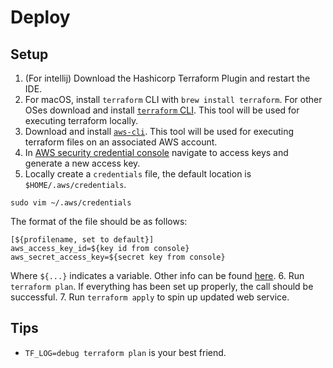 # Deploy 

## Setup 
1. (For intellij) Download the Hashicorp Terraform Plugin and restart the IDE.
2. For macOS, install `terraform` CLI with `brew install terraform`. For other OSes download and install [`terraform` CLI](https://www.terraform.io/downloads.html). This tool will be used for executing terraform locally.
3. Download and install [`aws-cli`](https://docs.aws.amazon.com/cli/latest/userguide/install-cliv2.html). This tool will be used for executing terraform files on an associated AWS account.
4. In [AWS security credential console](https://console.aws.amazon.com/iam/home#/security_credentials) navigate to access keys and generate a new access key.
5. Locally create a `credentials` file, the default location is `$HOME/.aws/credentials`.
 ```
sudo vim ~/.aws/credentials
```
The format of the file should be as follows: 
```
[${profilename, set to default}]
aws_access_key_id=${key id from console}
aws_secret_access_key=${secret key from console}
```
Where `${...}` indicates a variable. Other info can be found [here](https://docs.aws.amazon.com/cli/latest/userguide/cli-configure-files.html).
6. Run `terraform plan`. If everything has been set up properly, the call should be successful.
7. Run `terraform apply` to spin up updated web service.


## Tips
- `TF_LOG=debug terraform plan` is your best friend.